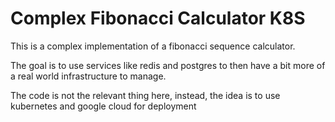 # Complex Fibonacci Calculator K8S

This is a complex implementation of a fibonacci sequence calculator.

The goal is to use services like redis and postgres to then have a bit more of a real world infrastructure to manage.

The code is not the relevant thing here, instead, the idea is to use kubernetes and google cloud for deployment
